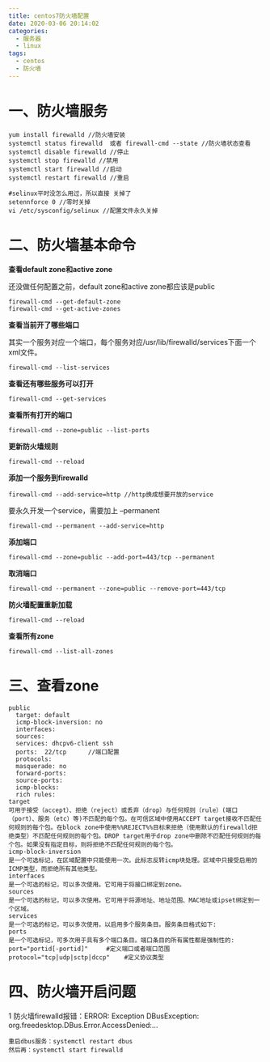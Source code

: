 ```yaml
---
title: centos7防火墙配置
date: 2020-03-06 20:14:02
categories:
  - 服务器
  - linux
tags:
  - centos 
  - 防火墙
---
```


# 一、**防火墙服务**

```
yum install firewalld //防火墙安装
systemctl status firewalld  或者 firewall-cmd --state //防火墙状态查看
systemctl disable firewalld //停止
systemctl stop firewalld //禁用
systemctl start firewalld //启动
systemctl restart firewalld //重启

#selinux平时没怎么用过，所以直接 关掉了
setennforce 0 //零时关掉
vi /etc/sysconfig/selinux //配置文件永久关掉 
```

# 二、防火墙基本命令

**查看default zone和active zone**

还没做任何配置之前，default zone和active zone都应该是public

```
firewall-cmd --get-default-zone
firewall-cmd --get-active-zones
```

**查看当前开了哪些端口**

其实一个服务对应一个端口，每个服务对应/usr/lib/firewalld/services下面一个xml文件。

```
firewall-cmd --list-services
```

**查看还有哪些服务可以打开**

```
firewall-cmd --get-services
```

**查看所有打开的端口**

```
firewall-cmd --zone=public --list-ports
```

**更新防火墙规则**

```
firewall-cmd --reload
```

**添加一个服务到firewalld**

```
firewall-cmd --add-service=http //http换成想要开放的service
```

要永久开发一个service，需要加上 –permanent

```
firewall-cmd --permanent --add-service=http
```

**添加端口**

```
firewall-cmd --zone=public --add-port=443/tcp --permanent
```

**取消端口**

```
firewall-cmd --permanent --zone=public --remove-port=443/tcp
```

**防火墙配置重新加载**

```
firewall-cmd --reload
```

**查看所有zone**

```
firewall-cmd --list-all-zones
```

# 三、查看zone

```
public
  target: default
  icmp-block-inversion: no
  interfaces: 
  sources: 
  services: dhcpv6-client ssh
  ports:  22/tcp      //端口配置
  protocols: 
  masquerade: no
  forward-ports: 
  source-ports: 
  icmp-blocks: 
  rich rules:
target
可用于接受（accept）、拒绝（reject）或丢弃（drop）与任何规则（rule）(端口（port）、服务（etc）等)不匹配的每个包。在可信区域中使用ACCEPT target接收不匹配任何规则的每个包。在block zone中使用%%REJECT%%目标来拒绝（使用默认的firewalld拒绝类型）不匹配任何规则的每个包。DROP target用于drop zone中删除不匹配任何规则的每个包。如果没有指定目标，则将拒绝不匹配任何规则的每个包。
icmp-block-inversion
是一个可选标记，在区域配置中只能使用一次。此标志反转icmp块处理。区域中只接受启用的ICMP类型，而拒绝所有其他类型。
interfaces
是一个可选的标记，可以多次使用。它可用于将接口绑定到zone。
sources
是一个可选的标记，可以多次使用。它可用于将源地址、地址范围、MAC地址或ipset绑定到一个区域。
services
是一个可选的标记，可以多次使用，以启用多个服务条目。服务条目格式如下:
ports
是一个可选标记，可多次用于具有多个端口条目。端口条目的所有属性都是强制性的:
port="portid[-portid]"     #定义端口或者端口范围
protocol="tcp|udp|sctp|dccp"    #定义协议类型
```

# 四、防火墙开启问题

1 防火墙firewalld报错：ERROR: Exception DBusException: org.freedesktop.DBus.Error.AccessDenied:…

```
重启dbus服务：systemctl restart dbus
然后再：systemctl start firewalld
```